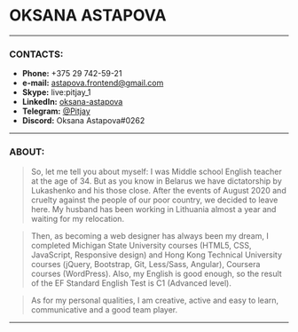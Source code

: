 # **OKSANA ASTAPOVA**


---------------------------------------------------------------

### CONTACTS:

* **Phone:** +375 29 742-59-21 
* **e-mail:** astapova.frontend@gmail.com
* **Skype:** live:pitjay_1
* **LinkedIn:** [oksana-astapova](https://www.linkedin.com/in/oksana-astapova/)
* **Telegram:** [@Pitjay](@Pitjay)
* **Discord:** Oksana Astapova#0262

----------------------------------------------------------------

### ABOUT:

> So, let me tell you about myself: I was Middle school English teacher at the age of 34. But as you know in Belarus we have dictatorship by Lukashenko and his those close. After the events of August 2020 and cruelty against the people of our poor country, we decided to leave here. My husband has been working in Lithuania almost a year and waiting for my relocation.

> Then, as becoming a web designer has always been my dream, I completed Michigan State University courses (HTML5, CSS, JavaScript, Responsive design) and Hong Kong Technical University courses (jQuery, Bootstrap, Git, Less/Sass, Angular), Coursera courses (WordPress). Also, my English is good enough, so the result of the EF Standard English Test is C1 (Advanced level). 

>  As for my personal qualities, I am creative, active and easy to learn, communicative and a good team player.

---------------------------------------------------------------------